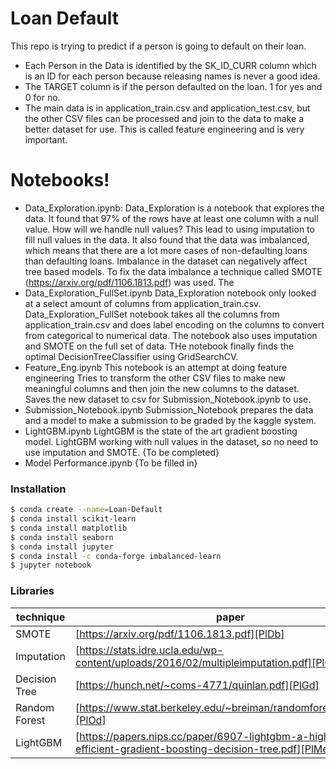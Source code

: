 # Loan Default





This repo is trying to predict if a person is going to default on their loan.

  - Each Person in the Data is identified by the SK_ID_CURR column which is an ID for each person because releasing names is never a good idea. 
  - The TARGET column is if the person defaulted on the loan. 1 for yes and 0 for no. 
  - The main data is in application_train.csv and application_test.csv, but the other CSV files can be processed and join to the data to make a better dataset for use. This is called feature engineering and is very important. 

# Notebooks!

  - Data_Exploration.ipynb:
  Data_Exploration is a notebook that explores the data. It found that 97% of the rows have at least one column with a null value. How will we handle null values? This lead to using imputation to fill null values in the data. It also found that the data was imbalanced, which means that there are a lot more cases of non-defaulting loans than defaulting loans. Imbalance in the dataset can negatively affect tree based models. To fix the data imbalance a technique called SMOTE (https://arxiv.org/pdf/1106.1813.pdf) was used. The 
  - Data_Exploration_FullSet.ipynb
  Data_Exploration notebook only looked at a select amount of columns from application_train.csv. Data_Exploration_FullSet notebook takes all the columns from application_train.csv and does label encoding on the columns to convert from categorical to numerical data. The notebook also uses imputation and SMOTE on the full set of data. THe notebook finally finds the optimal DecisionTreeClassifier using GridSearchCV. 
- Feature_Eng.ipynb
  This notebook is an attempt at doing feature engineering
  Tries to transform the other CSV files to make new meaningful columns and then join the new columns to the dataset. Saves the new dataset to csv for Submission_Notebook.ipynb to use.
- Submission_Notebook.ipynb
    Submission_Notebook prepares the data and a model to make a submission to be graded by the kaggle system.
- LightGBM.ipynb
    LightGBM is the state of the art gradient boosting model. LightGBM working with null values in the dataset, so no need to use imputation and SMOTE. 
    {To be completed}
- Model Performance.ipynb
    {To be filled in}



### Installation

```sh
$ conda create --name=Loan-Default
$ conda install scikit-learn
$ conda install matplotlib
$ conda install seaborn
$ conda install jupyter
$ conda install -c conda-forge imbalanced-learn
$ jupyter notebook
```


### Libraries



| technique | paper |
| ------ | ------ |
| SMOTE | [https://arxiv.org/pdf/1106.1813.pdf][PlDb] |
| Imputation | [https://stats.idre.ucla.edu/wp-content/uploads/2016/02/multipleimputation.pdf][PlGh] |
| Decision Tree | [https://hunch.net/~coms-4771/quinlan.pdf][PlGd] |
| Random Forest | [https://www.stat.berkeley.edu/~breiman/randomforest2001.pdf][PlOd] |
| LightGBM | [https://papers.nips.cc/paper/6907-lightgbm-a-highly-efficient-gradient-boosting-decision-tree.pdf][PlMe] |

